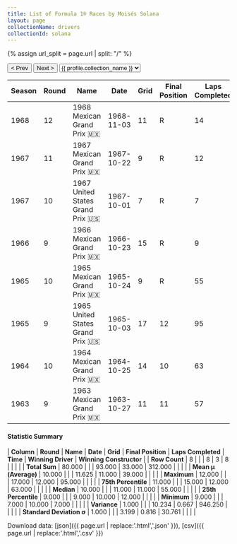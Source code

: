```yaml
---
title: List of Formula 1® Races by Moisés Solana
layout: page
collectionName: drivers
collectionId: solana
---
```


{% assign url_split = page.url | split: "/" %}
<div id="collection-navigation">
<button onclick="selector.options[selector.selectedIndex-1].value && (window.location = selector.options[selector.selectedIndex-1].value);">&lt; Prev</button>
<button onclick="selector.options[selector.selectedIndex+1].value && (window.location = selector.options[selector.selectedIndex+1].value);">Next &gt;</button>
<select id="selector" onchange="this.options[this.selectedIndex].value && (window.location = this.options[this.selectedIndex].value);">
  {% for collectionId in site.data[page.collectionName].refs %}
    {% if collectionId == page.collectionId %}
      {% assign selected = "selected" %}
    {% else %}
      {% assign selected = "" %}
    {% endif %}
    {% assign profile = site.data[page.collectionName][collectionId].profile %}
    <option value="/f1/{{ page.collectionName }}/{{ collectionId }}/{{ url_split[4] }}" {{ selected }}>{{ profile.collection_name }}</option>
  {% endfor %}
</select>
</div>

| Season | Round | Name | Date | Grid | Final Position | Laps Completed | Time | Winning Driver | Winning Constructor |
|--|--|--|--|--|--|--|--|--|--|
| 1968 | 12 | 1968 Mexican Grand Prix 🇲🇽 | 1968-11-03 | 11 | R | 14 |   | Graham Hill 🇬🇧 | Lotus-Ford 🇬🇧 |
| 1967 | 11 | 1967 Mexican Grand Prix 🇲🇽 | 1967-10-22 | 9 | R | 12 |   | Jim Clark 🇬🇧 | Lotus-Ford 🇬🇧 |
| 1967 | 10 | 1967 United States Grand Prix 🇺🇸 | 1967-10-01 | 7 | R | 7 |   | Jim Clark 🇬🇧 | Lotus-Ford 🇬🇧 |
| 1966 | 9 | 1966 Mexican Grand Prix 🇲🇽 | 1966-10-23 | 15 | R | 9 |   | John Surtees 🇬🇧 | Cooper-Maserati 🇬🇧 |
| 1965 | 10 | 1965 Mexican Grand Prix 🇲🇽 | 1965-10-24 | 9 | R | 55 |   | Richie Ginther 🇺🇸 | Honda 🇯🇵 |
| 1965 | 9 | 1965 United States Grand Prix 🇺🇸 | 1965-10-03 | 17 | 12 | 95 |   | Graham Hill 🇬🇧 | BRM 🇬🇧 |
| 1964 | 10 | 1964 Mexican Grand Prix 🇲🇽 | 1964-10-25 | 14 | 10 | 63 |   | Dan Gurney 🇺🇸 | Brabham-Climax 🇬🇧 |
| 1963 | 9 | 1963 Mexican Grand Prix 🇲🇽 | 1963-10-27 | 11 | 11 | 57 |   | Jim Clark 🇬🇧 | Lotus-Climax 🇬🇧 |

#### Statistic Summary

| **Column** | **Round** | **Name** | **Date** | **Grid** | **Final Position** | **Laps Completed** | **Time** | **Winning Driver** | **Winning Constructor** |
| **Row Count** | 8 |  |  | 8 | 3 | 8 |  |  |  |
| **Total Sum** | 80.000 |  |  | 93.000 | 33.000 | 312.000 |  |  |  |
| **Mean μ (Average)** | 10.000 |  |  | 11.625 | 11.000 | 39.000 |  |  |  |
| **Maximum** | 12.000 |  |  | 17.000 | 12.000 | 95.000 |  |  |  |
| **75th Percentile** | 11.000 |  |  | 15.000 | 12.000 | 63.000 |  |  |  |
| **Median** | 10.000 |  |  | 11.000 | 11.000 | 55.000 |  |  |  |
| **25th Percentile** | 9.000 |  |  | 9.000 | 10.000 | 12.000 |  |  |  |
| **Minimum** | 9.000 |  |  | 7.000 | 10.000 | 7.000 |  |  |  |
| **Variance** | 1.000 |  |  | 10.234 | 0.667 | 946.250 |  |  |  |
| **Standard Deviation σ** | 1.000 |  |  | 3.199 | 0.816 | 30.761 |  |  |  |

Download data: [json]({{ page.url | replace:'.html','.json' }}), [csv]({{ page.url | replace:'.html','.csv' }})
